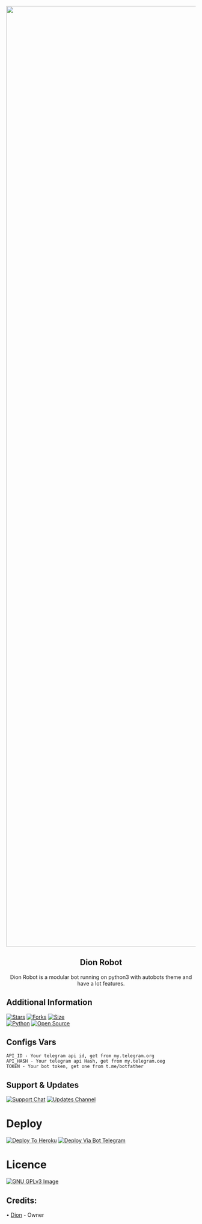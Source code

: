<p align="center"><a href="https://t.me/DionRobot"><img src="https://telegra.ph/file/dde299f65a74e6bc132ba.jpg" alt="Dion Robot" width="2500"></a></p> 
<h2 align="center"><b>Dion Robot</b></h2>
<p align="center">Dion Robot is a modular bot running on python3 with autobots theme and have a lot features.</p>

## Additional Information
[![Stars](https://img.shields.io/github/stars/SeorangDion/DionBot?style=flat-square&color=yellow)](https://github.com/SeorangDion/DionBot/stargazers)
[![Forks](https://img.shields.io/github/forks/SeorangDion/DionBot?style=flat-square&color=orange)](https://github.com/SeorangDion/DionBot/fork)
[![Size](https://img.shields.io/github/repo-size/SeorangDion/DionBot?style=flat-square&color=green)](https://github.com/SeorangDion/DionBot/)   
[![Python](https://img.shields.io/badge/Python-v3.10.5-blue)](https://www.python.org/)
[![Open Source](https://badges.frapsoft.com/os/v2/open-source.svg?v=103)](https://github.com/SeorangDion/DionBot)

## Configs Vars
```
API_ID - Your telegram api id, get from my.telegram.org
API_HASH - Your telegram api Hash, get from my.telegram.oeg
TOKEN - Your bot token, get one from t.me/botfather
```

## Support & Updates
[![Support Chat](https://img.shields.io/badge/Support%20Group-1b77FF.svg?style=for-the-badge&logo=telegram)](https://t.me/DionSupport)
[![Updates Channel](https://img.shields.io/badge/Updates%20Channel-1b77FF.svg?style=for-the-badge&logo=telegram)](https://t.me/DionProjects)


# Deploy
[![Deploy To Heroku](https://www.herokucdn.com/deploy/button.svg)](https://heroku.com/deploy?template=https://github.com/SeorangDion/DionBot)
[![Deploy Via Bot Telegram](https://img.shields.io/badge/Deploy%20Via%20Bot%20Telegram-1b77FF.svg?style=for-the-badge&logo=telegram)](https://telegram.dog/XTZ_HerokuBot?start=U2VvcmFuZ0Rpb24vRGlvbkJvdCBkaW9u)

# Licence
[![GNU GPLv3 Image](https://www.gnu.org/graphics/gplv3-127x51.png)](http://www.gnu.org/licenses/gpl-3.0.en.html)

## Credits:
• [Dion](https://GitHub.com/SeorangDion) - Owner
